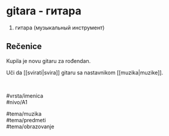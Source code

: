# gitara - гитара

1. гитара (музыкальный инструмент)

## Rečenice

Kupila je novu gitaru za rođendan.  

Uči da [[svirati|svira]] gitaru sa nastavnikom [[muzika|muzike]].

<br>

#vrsta/imenica  
#nivo/A1  

#tema/muzika  
#tema/predmeti  
#tema/obrazovanje
